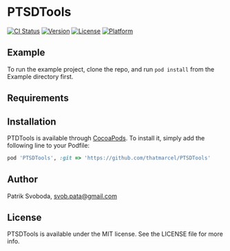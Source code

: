 # PTSDTools

[![CI Status](https://img.shields.io/travis/Patrik%20Svoboda/PTDTools.svg?style=flat)](https://travis-ci.org/Patrik%20Svoboda/PTDTools)
[![Version](https://img.shields.io/cocoapods/v/PTDTools.svg?style=flat)](https://cocoapods.org/pods/PTDTools)
[![License](https://img.shields.io/cocoapods/l/PTDTools.svg?style=flat)](https://cocoapods.org/pods/PTDTools)
[![Platform](https://img.shields.io/cocoapods/p/PTDTools.svg?style=flat)](https://cocoapods.org/pods/PTDTools)

## Example

To run the example project, clone the repo, and run `pod install` from the Example directory first.

## Requirements

## Installation

PTDTools is available through [CocoaPods](https://cocoapods.org). To install
it, simply add the following line to your Podfile:

```ruby
pod 'PTSDTools', :git => 'https://github.com/thatmarcel/PTSDTools'
```

## Author

Patrik Svoboda, svob.pata@gmail.com

## License

PTSDTools is available under the MIT license. See the LICENSE file for more info.
